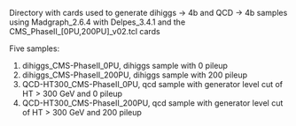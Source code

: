 Directory with cards used to generate dihiggs -> 4b and QCD -> 4b samples using Madgraph_2.6.4 with Delpes_3.4.1 and the CMS_PhaseII_[0PU,200PU]_v02.tcl cards

Five samples:

1) dihiggs_CMS-PhaseII_0PU, dihiggs sample with 0 pileup
2) dihiggs_CMS-PhaseII_200PU, dihiggs sample with 200 pileup
3) QCD-HT300_CMS-PhaseII_0PU, qcd sample with generator level cut of HT > 300 GeV and 0 pileup
4) QCD-HT300_CMS-PhaseII_200PU, qcd sample with generator level cut of HT > 300 GeV and 200 pileup
